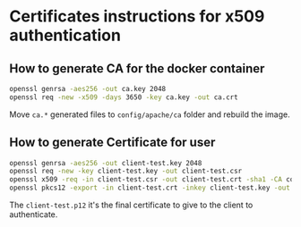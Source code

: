# Certificates instructions for x509 authentication

## How to generate CA for the docker container
```bash
openssl genrsa -aes256 -out ca.key 2048
openssl req -new -x509 -days 3650 -key ca.key -out ca.crt
```
Move `ca.*` generated files to `config/apache/ca` folder and rebuild the image.

## How to generate Certificate for user

```bash
openssl genrsa -aes256 -out client-test.key 2048
openssl req -new -key client-test.key -out client-test.csr
openssl x509 -req -in client-test.csr -out client-test.crt -sha1 -CA config/apache/ca/ca.crt -CAkey config/apache/ca/ca.key -CAcreateserial -days 3650
openssl pkcs12 -export -in client-test.crt -inkey client-test.key -out client-test.p12 -name "client certificate"
```

The `client-test.p12` it's the final certificate to give to the client to authenticate.